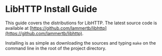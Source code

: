 LibHTTP Install Guide
====

This guide covers the distributions for LibHTTP.  The latest source code is available at [https://github.com/lammertb/libhttp](https://github.com/lammertb/libhttp).

Installing is as simple as downloading the sources and typing `make` on the command line in the root of the project directory.
